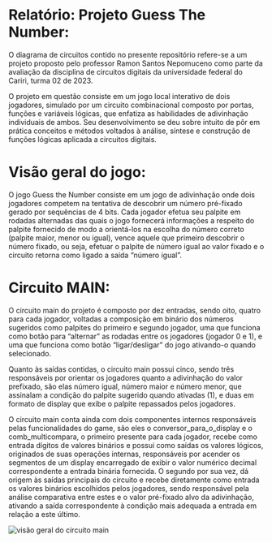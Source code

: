 # Relatório: Projeto Guess The Number:

O diagrama de circuitos contido no presente repositório refere-se a um projeto proposto pelo professor Ramon Santos Nepomuceno como parte da avaliação da disciplina de circuitos digitais da universidade federal do Cariri, turma 02 de 2023. 

O projeto em questão consiste em um jogo local interativo de dois jogadores, simulado por um circuito combinacional composto por portas, funções e variáveis lógicas, que enfatiza as habilidades de adivinhação individuais de ambos. Seu desenvolvimento se deu sobre intuito de pôr em prática conceitos e métodos voltados à análise, síntese e construção de funções lógicas aplicada a circuitos digitais.

# Visão geral do jogo:

O jogo Guess the Number consiste em um jogo de adivinhação onde dois jogadores competem na tentativa de descobrir um número pré-fixado gerado por sequências de 4 bits. Cada jogador efetua seu palpite em rodadas alternadas das quais o jogo fornecerá informações a respeito do palpite fornecido de modo a orientá-los na escolha do número correto (palpite maior, menor ou igual), vence aquele que primeiro descobrir o número fixado, ou seja, efetuar o palpite de número igual ao valor fixado e o circuito retorna como ligado a saída “número igual”.

# Circuito MAIN:

O circuito main do projeto é composto por dez entradas, sendo oito, quatro para cada jogador, voltadas a composição em binário dos números sugeridos como palpites do primeiro e segundo jogador, uma que funciona como botão para “alternar” as rodadas entre os jogadores (jogador 0 e 1), e uma que funciona como botão “ligar/desligar” do jogo ativando-o quando selecionado. 

Quanto às saídas contidas, o circuito main possui cinco, sendo três responsáveis por orientar os jogadores quanto a adivinhação do valor prefixado, são elas número igual, número maior e número menor, que assinalam a condição do palpite sugerido quando ativadas (1), e duas em formato de display que exibe o palpite repassados pelos jogadores.

O circuito main conta ainda com dois componentes internos responsáveis pelas funcionalidades do game, são eles o conversor_para_o_display e o comb_multicompara, o primeiro presente para cada jogador, recebe como entrada dígitos de valores binários e possui como saídas os valores lógicos, originados de suas operações internas, responsáveis por acender os segmentos de um display encarregado de exibir o valor numérico decimal correspondente a entrada binária fornecida. O segundo por sua vez, dá origem às saídas principais do circuito e recebe diretamente como entrada os valores binários escolhidos pelos jogadores, sendo responsável pela análise comparativa entre estes e o valor pré-fixado alvo da adivinhação, ativando a saída correspondente à condição mais adequada a entrada em relação a este último.

![visão geral do circuito main](https://drive.google.com/file/d/1IXkL6osWscDf0i36JCSQ9YARaWUuO7LT/view?usp=sharing)
